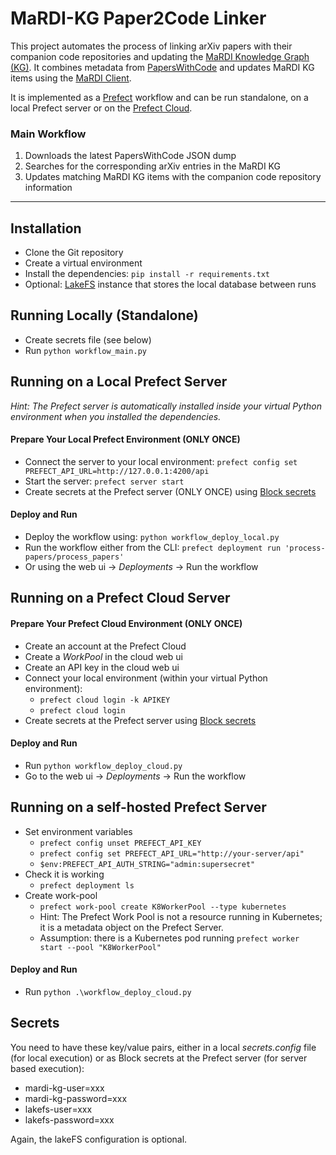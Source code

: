 # MaRDI-KG Paper2Code Linker

This project automates the process of linking arXiv papers with their companion code repositories and updating 
the [MaRDI Knowledge Graph (KG)](https://portal.mardi4nfdi.de/wiki/Service:MaRDI_KG). It combines metadata 
from [PapersWithCode](https://paperswithcode.com/about) and updates MaRDI KG items using 
the [MaRDI Client](https://github.com/MaRDI4NFDI/mardiclient). 

It is implemented as a [Prefect](https://docs.prefect.io/v3/get-started/index) workflow and can be run standalone, on a local Prefect server 
or on the [Prefect Cloud](https://www.prefect.io/cloud).

### Main Workflow

1. Downloads the latest PapersWithCode JSON dump
2. Searches for the corresponding arXiv entries in the MaRDI KG
3. Updates matching MaRDI KG items with the companion code repository information

---

## Installation

- Clone the Git repository
- Create a virtual environment
- Install the dependencies: `pip install -r requirements.txt`
- Optional: [LakeFS](https://lakefs.io/) instance that stores the local database between runs

## Running Locally (Standalone)

- Create secrets file (see below)
- Run `python workflow_main.py`

## Running on a Local Prefect Server

_Hint: The Prefect server is automatically installed inside your virtual Python environment 
when you installed the dependencies._


#### Prepare Your Local Prefect Environment (ONLY ONCE)
- Connect the server to your local environment: 
  `prefect config set PREFECT_API_URL=http://127.0.0.1:4200/api`
- Start the server: `prefect server start`
- Create secrets at the Prefect server (ONLY ONCE) using [Block secrets](https://docs.prefect.io/v3/develop/blocks)

#### Deploy and Run 
- Deploy the workflow using: `python workflow_deploy_local.py`
- Run the workflow either from the CLI: `prefect deployment run 'process-papers/process_papers'`
- Or using the web ui -> _Deployments_ -> Run the workflow

## Running on a Prefect Cloud Server

#### Prepare Your Prefect Cloud Environment (ONLY ONCE)

- Create an account at the Prefect Cloud
- Create a _WorkPool_ in the cloud web ui
- Create an API key in the cloud web ui
- Connect your local environment (within your virtual Python environment): 
   - `prefect cloud login -k APIKEY`
   - `prefect cloud login`
- Create secrets at the Prefect server using [Block secrets](https://docs.prefect.io/v3/develop/blocks)

#### Deploy and Run 
- Run `python workflow_deploy_cloud.py`
- Go to the web ui -> _Deployments_ -> Run the workflow


## Running on a self-hosted Prefect Server

- Set environment variables
   - `prefect config unset PREFECT_API_KEY`
   - `prefect config set PREFECT_API_URL="http://your-server/api"`
   - `$env:PREFECT_API_AUTH_STRING="admin:supersecret"`
- Check it is working
   - `prefect deployment ls`
- Create work-pool 
   - `prefect work-pool create K8WorkerPool --type kubernetes`
   - Hint: The Prefect Work Pool is not a resource running in Kubernetes; it is a metadata object on the Prefect Server.
   - Assumption: there is a Kubernetes pod running `prefect worker start --pool "K8WorkerPool"`

#### Deploy and Run 
- Run `python .\workflow_deploy_cloud.py`


## Secrets
You need to have these key/value pairs, either in a local 
_secrets.config_ file (for local execution) or as Block secrets at the 
Prefect server (for server based execution):

- mardi-kg-user=xxx
- mardi-kg-password=xxx
- lakefs-user=xxx
- lakefs-password=xxx

Again, the lakeFS configuration is optional.

